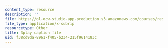 ```yaml
---
content_type: resource
description: ''
file: https://ol-ocw-studio-app-production.s3.amazonaws.com/courses/res-18-008-calculus-revisited-complex-variables-differential-equations-and-linear-algebra-fall-2011/f38cd9da8961f405b234215f9614183c_gpZu5N1FFq0.srt
file_type: application/x-subrip
resourcetype: Other
title: 3play caption file
uid: f38cd9da-8961-f405-b234-215f9614183c
---
```

